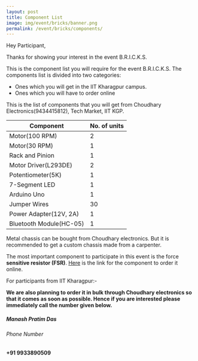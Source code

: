 ```yaml
---
layout: post
title: Component List
image: img/event/bricks/banner.png
permalink: /event/bricks/components/
---
```


Hey Participant,

Thanks for showing your interest in the event B.R.I.C.K.S. 

This is the component list you will require for the event B.R.I.C.K.S. The
components list is divided into two categories: 

 * Ones which you will get in the IIT Kharagpur campus.
 * Ones which you will have to order online

This is the list of components that you will get from Choudhary
Electronics(9434415812), Tech Market, IIT KGP.

| Component               | No. of units |
|-------------------------|--------------|
| Motor(100 RPM)          | 2            |
| Motor(30 RPM)           | 1            |
| Rack and Pinion         | 1            |
| Motor Driver(L293DE)    | 2            |
| Potentiometer(5K)       | 1            |
| 7-Segment LED           | 1            |
| Arduino Uno             | 1            |
| Jumper Wires            | 30           |
| Power Adapter(12V, 2A)  | 1            |
| Bluetooth Module(HC-05) | 1            |

Metal chassis can be bought from Choudhary electronics. But it is recommended to get a custom chassis made from a carpenter.

The most important component to participate in this event is the force
**sensitive resistor (FSR)**. [Here](http://www.ebay.in/itm/Force-Sensor-Resistor-Square-Pressure-Sensor-/221634650775?hash=item339a746297:g:qg0AAOSw7ThUf~Fi) is the link for the component to order it online.

For participants from IIT Kharagpur:-

**We are also planning to order it in bulk through Choudhary electronics so that it comes as soon as possible. Hence if you are interested please immediately call the number given below.**


##### Manash Pratim Das

###### Phone Number
**+91 9933890509**
